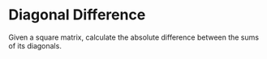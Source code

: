 # Diagonal Difference

Given a square matrix, calculate the absolute difference between the sums of its diagonals.
